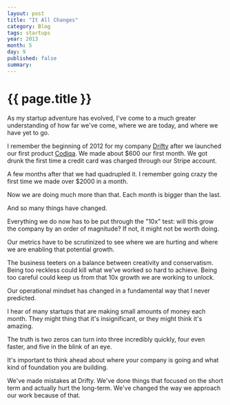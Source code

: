 ```yaml
---
layout: post
title: "It All Changes"
category: Blog
tags: startups
year: 2013
month: 5
day: 9
published: false
summary: 
---
```


# {{ page.title }} #

As my startup adventure has evolved, I've come to a much greater understanding of how far we've come, where we are today, and where we have yet to go.

I remember the beginning of 2012 for my company [Drifty](http://drifty.com/) after we launched our first product [Codiqa](http://codiqa.com/). We made about $600 our first month. We got drunk the first time a credit card was charged through our Stripe account.

A few months after that we had quadrupled it. I remember going crazy the first time we made over $2000 in a month.

Now we are doing much more than that. Each month is bigger than the last. 

And so many things have changed. 

Everything we do now has to be put through the "10x" test: will this grow the company by an order of magnitude? If not, it might not be worth doing.

Our metrics have to be scrutinized to see where we are hurting and where we are enabling that potential growth.

The business teeters on a balance between creativity and conservatism. Being too reckless could kill what we've worked so hard to achieve. Being too careful could keep us from that 10x growth we are working to unlock.

Our operational mindset has changed in a fundamental way that I never predicted.

I hear of many startups that are making small amounts of money each month. They might thing that it's insignificant, or they might think it's amazing.

The truth is two zeros can turn into three incredibly quickly, four even faster, and five in the blink of an eye.

It's important to think ahead about where your company is going and what kind of foundation you are building.

We've made mistakes at Drifty. We've done things that focused on the short term and actually hurt the long-term. We've changed the way we approach our work because of that.





